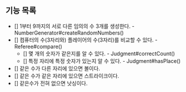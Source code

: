 ## 기능 목록

- [] 1부터 9까지의 서로 다른 임의의 수 3개를 생성한다. - NumberGenerator#createRandomNumbers()
- [] 컴퓨터의 수(3자리와) 플레이어의 수(3자리)를 비교할 수 있다. - Referee#compare()
  - [] 몇 개의 숫자가 같은지를 알 수 있다. - Judgment#correctCount()
  - [] 특정 자리에 특정 숫자가 있는지 알 수 있다. - Judgment#hasPlace() 
- [] 같은 수가 다른 자리에 있으면 볼이다.
- [] 같은 수가 같은 자리에 있으면 스트라이크이다.
- [] 같은수가 전혀 없으면 낫싱이다.